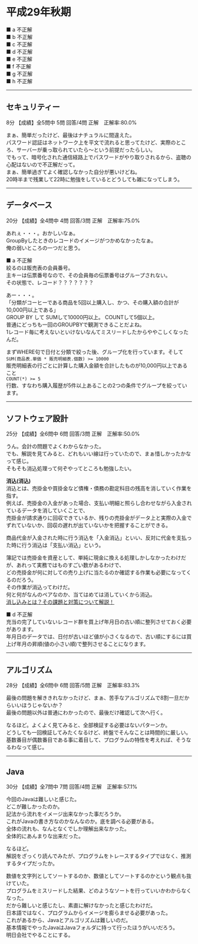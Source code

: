 # 平成29年秋期

■ a 不正解  
■ b 不正解  
■ c 不正解  
■ d 不正解  
■ e 不正解  
■ f 不正解  
■ g 不正解  
■ h 不正解  

---

## セキュリティー

8分 【成績】全5問中 5問 回答/4問 正解　正解率:80.0%  

まぁ、簡単だったけど、最後はナチュラルに間違えた。  
パスワード認証はネットワーク上を平文で流れると思ってたけど、実際のところ、サーバーが乗っ取られていたら～という前提だったらしい。  
でもって、暗号化された通信経路上でパスワードがやり取りされるから、盗聴の心配はないので不正解だって。  
まぁ、簡単過ぎてよく確認しなかった自分が悪いけどね。  
20時半まで残業して22時に勉強をしているとどうしても雑になってしまう。  

---

## データベース

20分 【成績】全4問中 4問 回答/3問 正解　正解率:75.0%  

あれぇ・・・。おかしいなぁ。  
GroupByしたときのレコードのイメージがつかめなかったなぁ。  
俺の弱いところの一つだと思う。  

■ a 不正解  
絞るのは販売表の会員番号。  
主キーは伝票番号なので、その会員毎の伝票番号はグループされない。  
その状態で、レコード？？？？？？？  

あー・・・。  
「分類がコーヒーである商品を5回以上購入し、かつ、その購入額の合計が10,000円以上である」  
GROUP BY して SUMして10000円以上。 COUNTして5個以上。  
普通にどっちも一回のGROUPBYで観測できることだよね。  
1レコード毎に考えないといけないなんてミスリードしたからややこしくなったんだ。  

まずWHERE句で日付と分類で絞った後、グループ化を行っています。そして  
`SUM(商品表.単価 * 販売明細表.個数) >= 10000`  
販売明細表の行ごとに計算した購入金額を合計したものが10,000円以上であること  
`COUNT(*) >= 5`  
行数、すなわち購入履歴が5件以上あることの2つの条件でグループを絞っています。  

---

## ソフトウェア設計

25分 【成績】全6問中 6問 回答/3問 正解　正解率:50.0%  

うん。会計の問題でよくわからなかった。  
でも、解説を見てみると、どれもいい線は行っていたので、まぁ惜しかったかなって感じ。  
そもそも消込処理って何ぞやってところも勉強したい。  

**消込(消込)**  
消込とは、売掛金や買掛金など債権・債務の勘定科目の残高を消していく作業を指す。  
例えば、売掛金の入金があった場合、支払い明細と照らし合わせながら入金されているデータを消していくことで、  
売掛金が請求通りに回収できているか、残りの売掛金がデータ上と実際の入金でずれていないか、回収の遅れが出ていないかを把握することができる。  

商品代金が入金された時に行う消込を「入金消込」といい、反対に代金を支払った時に行う消込は「支払い消込」という。  

簿記では売掛金を資産として、単純に現金に換える処理しかしなかったわけだが、あれって実務ではものすごい数があるわけで、  
どの売掛金が何に対しての売り上げに当たるのか確認する作業も必要になってくるのだろう。  
その作業が消込ってわけだ。  
何と何がなんのペアなのか、当てはめては消していくから消込。  
[消し込みとは？その課題と対策について解説！](https://www.robotpayment.co.jp/blog/billing-business/reconcile/9235/)  

■ d 不正解  
充当の完了していないレコード群を買上げ年月日の古い順に整列させておく必要があります。  
年月日のデータでは、日付が古いほど値が小さくなるので、古い順にするには買上げ年月の昇順(値の小さい順)で整列させることになります。  

---

## アルゴリズム

28分 【成績】全6問中 6問 回答/5問 正解　正解率:83.3%  

最後の問題を解ききれなかったけど、まぁ、苦手なアルゴリズムで8割一旦だからいいほうじゃないか？  
最後の問題以外は普通にわかったので、最後だけ確認して次へ行く。  

なるほど。よくよく見てみると、全部検証する必要はないパターンか。  
どうしても一回検証してみたくなるけど、終盤でそんなことは時間的に厳しい。  
基数番目が偶数番目である事に着目して、プログラムの特性を考えれば、そうなるわなって感じ。  

---

## Java

30分 【成績】全7問中 7問 回答/4問 正解　正解率:57.1%  

今回のJavaは難しいと感じた。  
どこが難しかったのか。  
記法から流れをイメージ出来なかった事だろうか。  
これがJavaの書き方なのかなんなのか。底を調べる必要がある。  
全体の流れも、なんとなくでしか理解出来なかった。  
全体的にあんまりな出来だった。  

なるほど。  
解説をざっくり読んでみたが、プログラムをトレースするタイプではなく、推測するタイプだったか。  

数値を文字列としてソートするのか、数値としてソートするのかという観点も抜けていた。  
プログラムをミスリードした結果、どのようなソートを行っていいかわからなくなった。  
だから難しいと感じたし、素直に解けなかったと感じたわけだ。  
日本語ではなく、プログラムからイメージを膨らませる必要があった。  
これがあるから、Javaとアルゴリズムは難しいのだ。  
基本情報でやったJavaはJavaフォルダに持って行ったほうがいいだろう。  
明日会社でやることにする。  
